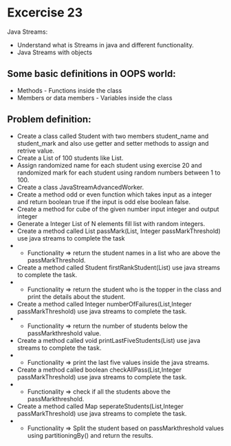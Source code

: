 # Excercise 23

Java Streams:
- Understand what is Streams in java and different functionality.
- Java Streams with objects

## Some basic definitions in OOPS world:

* Methods - Functions inside the class
* Members or data members - Variables inside the class

## Problem definition:

- Create a class called Student with two members student_name and student_mark and also use getter and setter methods to assign and retrive value.
- Create a List of 100 students like List<Student>.
- Assign randomized name for each student using exercise 20 and randomized mark for each student using random numbers between 1 to 100.
- Create a class JavaStreamAdvancedWorker.
- Create a  method odd or even function which takes input as a integer and return boolean true if the input is odd else boolean false.
- Create a method for cube of the given number input integer and output integer  
- Generate a Integer List of N elements fill list with random integers.
- Create a method called List<String> passMark(List<Student>, Integer passMarkThreshold) use java streams to complete the task
- - Functionality => return the student names in a list who are above the passMarkThreshold.   
- Create a method called Student firstRankStudent(List<Student>) use java streams to complete the task.
- - Functionality => return the student who is the topper in the class and print the details about the student.
- Create a method called Integer numberOfFailures(List<Student>,Integer passMarkThreshold) use java streams to complete the task.
- - Functionality => return the number of students below the passMarkthreshold value.
- Create a method called void printLastFiveStudents(List<Student>) use java streams to complete the task.
- - Functionality => print the last five values inside the java streams.
- Create a method called boolean checkAllPass(List<Student>,Integer passMarkThreshold) use java streams to complete the task.
- - Functionality => check if all the students above the passMarkthreshold.    
- Create a method called Map seperateStudents(List<Student>,Integer passMarkThreshold) use java streams to complete the task.
- - Functionality => Split the student based on passMarkthreshold values using partitioningBy() and return the results.     
    




